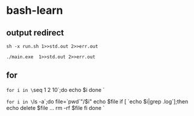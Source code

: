 # bash-learn

## output redirect

	sh -x run.sh 1>>std.out 2>>err.out
	
	./main.exe  1>>std.out 2>>err.out
	
## for

`for i in \`seq 1 2 10\`;do
echo $i
done
`


`for i in \`ls -a\`;do
file=\`pwd\`"/$i"
echo $file
if [ \`echo $i|grep .log\`];then
echo delete $file ...
rm -rf $file
fi
done
`


